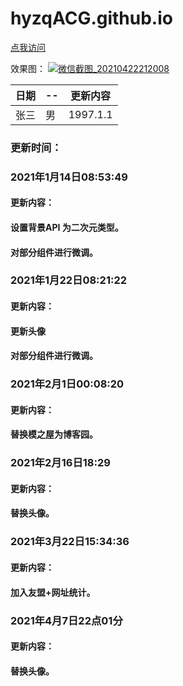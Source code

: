 # hyzqACG.github.io

[点我访问](https://hyzqacg.github.io/)


效果图：
[![微信截图_20210422212008](https://user-images.githubusercontent.com/70384877/115721484-a9023d80-a3b0-11eb-9001-accede22777b.png)](https://hyzqacg.github.io/)


日期|--|更新内容
--|--|--|
张三|男|1997.1.1

### 更新时间：
### 2021年1月14日08:53:49 
####  更新内容：
####  设置背景API 为二次元类型。
####  对部分组件进行微调。

### 2021年1月22日08:21:22
####  更新内容：
####  更新头像
####  对部分组件进行微调。

### 2021年2月1日00:08:20
####  更新内容：
####  替换模之屋为博客园。

### 2021年2月16日18:29
####  更新内容：
####  替换头像。

### 2021年3月22日15:34:36
####  更新内容：
#### 加入友盟+网址统计。

### 2021年4月7日22点01分
####  更新内容：
####  替换头像。

